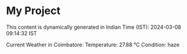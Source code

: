 # My Project

This content is dynamically generated in Indian Time (IST): 2024-03-08 09:14:32 IST


Current Weather in Coimbatore:
Temperature: 27.88 °C
Condition: haze
